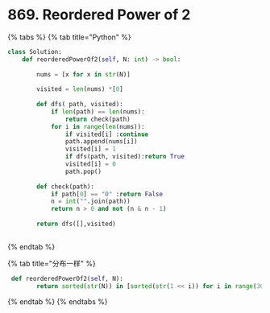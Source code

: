 # 869. Reordered Power of 2

{% tabs %}
{% tab title="Python" %}
```python
class Solution:
    def reorderedPowerOf2(self, N: int) -> bool:
        
        nums = [x for x in str(N)]
        
        visited = len(nums) *[0]
        
        def dfs( path, visited):
            if len(path) == len(nums):
                return check(path)
            for i in range(len(nums)):
                if visited[i] :continue
                path.append(nums[i])
                visited[i] = 1
                if dfs(path, visited):return True
                visited[i] = 0
                path.pop()
                
        def check(path):
            if path[0] == "0" :return False
            n = int("".join(path))
            return n > 0 and not (n & n - 1)
        
        return dfs([],visited)
                    
```
{% endtab %}

{% tab title="分布一样" %}
```python
 def reorderedPowerOf2(self, N):
        return sorted(str(N)) in [sorted(str(1 << i)) for i in range(30)]
```
{% endtab %}
{% endtabs %}

